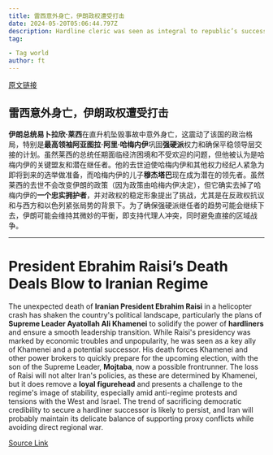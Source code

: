 ```yaml
---
title: 雷西意外身亡，伊朗政权遭受打击
date: 2024-05-20T05:06:44.797Z
description: Hardline cleric was seen as integral to republic’s succession plan
tag: 

- Tag world
author: ft
---
```


[原文链接](https://ft.com/content/1fc2e498-77ff-47d9-85db-2ad832e6c14a)

## **雷西意外身亡，伊朗政权遭受打击**

**伊朗总统易卜拉欣·莱西**在直升机坠毁事故中意外身亡，这震动了该国的政治格局，特别是**最高领袖阿亚图拉·阿里·哈梅内伊**巩固**强硬派**权力和确保平稳领导层交接的计划。虽然莱西的总统任期面临经济困境和不受欢迎的问题，但他被认为是哈梅内伊的关键盟友和潜在继任者。他的去世迫使哈梅内伊和其他权力经纪人紧急为即将到来的选举做准备，而哈梅内伊的儿子**穆杰塔巴**现在成为潜在的领先者。虽然莱西的去世不会改变伊朗的政策（因为政策由哈梅内伊决定），但它确实去掉了哈梅内伊的**一个忠实拥护者**，并对政权的稳定形象提出了挑战，尤其是在反政权抗议和与西方和以色列紧张局势的背景下。为了确保强硬派继任者的趋势可能会继续下去，伊朗可能会维持其微妙的平衡，即支持代理人冲突，同时避免直接的区域战争。

---

# President Ebrahim Raisi’s Death Deals Blow to Iranian Regime 

The unexpected death of **Iranian President Ebrahim Raisi** in a helicopter crash has shaken the country's political landscape, particularly the plans of **Supreme Leader Ayatollah Ali Khamenei** to solidify the power of **hardliners** and ensure a smooth leadership transition. While Raisi's presidency was marked by economic troubles and unpopularity, he was seen as a key ally of Khamenei and a potential successor. His death forces Khamenei and other power brokers to quickly prepare for the upcoming election, with the son of the Supreme Leader, **Mojtaba**, now a possible frontrunner. The loss of Raisi will not alter Iran's policies, as these are determined by Khamenei, but it does remove a **loyal figurehead** and presents a challenge to the regime's image of stability, especially amid anti-regime protests and tensions with the West and Israel. The trend of sacrificing democratic credibility to secure a hardliner successor is likely to persist, and Iran will probably maintain its delicate balance of supporting proxy conflicts while avoiding direct regional war.

[Source Link](https://ft.com/content/1fc2e498-77ff-47d9-85db-2ad832e6c14a)

